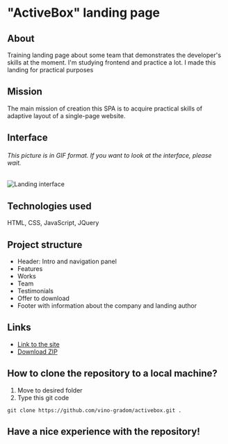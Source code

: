 # "ActiveBox" landing page

## About
Training landing page about some team that demonstrates the developer's skills at the moment. I'm studying frontend and practice a lot. I made this landing for practical purposes

## Mission
The main mission of creation this SPA is to acquire practical skills of adaptive layout of a single-page website.

## Interface
###### This picture is in GIF format. If you want to look at the interface, please wait.
![Landing interface](https://github.com/vino-gradom/activebox/blob/main/img/interface.gif)

## Technologies used
HTML, CSS, JavaScript, JQuery

## Project structure
* Header: Intro and navigation panel
* Features
* Works
* Team
* Testimonials
* Offer to download
* Footer with information about the company and landing author

## Links
* [Link to the site](https://vino-gradom.github.io/activebox/)
* [Download ZIP](https://github.com/vino-gradom/activebox/archive/refs/heads/main.zip)

## How to clone the repository to a local machine?
1) Move to desired folder
2) Type this git code
```git
git clone https://github.com/vino-gradom/activebox.git .
```

## Have a nice experience with the repository!
